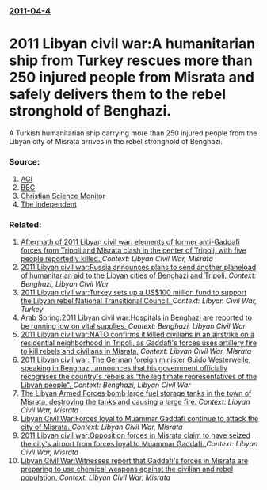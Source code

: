 ### [2011-04-4](/news/2011/04/4/index.md)

# 2011 Libyan civil war:A humanitarian ship from Turkey rescues more than 250 injured people from Misrata and safely delivers them to the rebel stronghold of Benghazi. 

A Turkish humanitarian ship carrying more than 250 injured people from the Libyan city of Misrata arrives in the rebel stronghold of Benghazi.


### Source:

1. [AGI](http://www.agi.it/english-version/world/elenco-notizie/201104041852-pol-ren1085-kuwait_to_recognize_libyan_government_in_benghazi)
2. [BBC](http://www.bbc.co.uk/news/world-africa-12953538)
3. [Christian Science Monitor](http://www.csmonitor.com/World/Middle-East/2011/0404/Italy-rejects-Qaddafi-recognizes-Libyan-rebel-government)
4. [The Independent](http://www.independent.co.uk/news/world/africa/libyan-foreign-minister-flies-to-greece-on-peace-mission-2261406.html)

### Related:

1. [Aftermath of 2011 Libyan civil war: elements of former anti-Gaddafi forces from Tripoli and Misrata clash in the center of Tripoli, with five people reportedly killed. ](/news/2012/01/3/aftermath-of-2011-libyan-civil-war-elements-of-former-anti-gaddafi-forces-from-tripoli-and-misrata-clash-in-the-center-of-tripoli-with-fiv.md) _Context: Libyan Civil War, Misrata_
2. [2011 Libyan civil war:Russia announces plans to send another planeload of humanitarian aid to the Libyan cities of Benghazi and Tripoli. ](/news/2011/07/7/2011-libyan-civil-war-prussia-announces-plans-to-send-another-planeload-of-humanitarian-aid-to-the-libyan-cities-of-benghazi-and-tripoli.md) _Context: Benghazi, Libyan Civil War_
3. [2011 Libyan civil war:Turkey sets up a US$100 million fund to support the Libyan rebel National Transitional  Council. ](/news/2011/06/9/2011-libyan-civil-war-pturkey-sets-up-a-us-100-million-fund-to-support-the-libyan-rebel-national-transitional-council.md) _Context: Libyan Civil War, Turkey_
4. [Arab Spring:2011 Libyan civil war:Hospitals in Benghazi are reported to be running low on vital supplies. ](/news/2011/06/28/arab-spring-p2011-libyan-civil-war-phospitals-in-benghazi-are-reported-to-be-running-low-on-vital-supplies.md) _Context: Benghazi, Libyan Civil War_
5. [2011 Libyan civil war:NATO confirms it killed civilians in an airstrike on a residential neighborhood in Tripoli, as Gaddafi's forces uses artillery fire to kill rebels and civilians in Misrata.](/news/2011/06/19/2011-libyan-civil-war-pnato-confirms-it-killed-civilians-in-an-airstrike-on-a-residential-neighborhood-in-tripoli-as-gaddafi-s-forces-uses.md) _Context: Libyan Civil War, Misrata_
6. [2011 Libyan civil war: The German foreign minister Guido Westerwelle, speaking in Benghazi, announces that his government officially recognises the country's rebels as "the legitimate representatives of the Libyan people". ](/news/2011/06/13/2011-libyan-civil-war-the-german-foreign-minister-guido-westerwelle-speaking-in-benghazi-announces-that-his-government-officially-recogni.md) _Context: Benghazi, Libyan Civil War_
7. [The Libyan Armed Forces bomb large fuel storage tanks in the town of Misrata, destroying the tanks and causing a large fire. ](/news/2011/05/7/the-libyan-armed-forces-bomb-large-fuel-storage-tanks-in-the-town-of-misrata-destroying-the-tanks-and-causing-a-large-fire.md) _Context: Libyan Civil War, Misrata_
8. [Libyan Civil War:Forces loyal to Muammar Gaddafi continue to attack the city of Misrata. ](/news/2011/05/2/libyan-civil-war-pforces-loyal-to-muammar-gaddafi-continue-to-attack-the-city-of-misrata.md) _Context: Libyan Civil War, Misrata_
9. [2011 Libyan civil war:Opposition forces in Misrata claim to have seized the city's airport from forces loyal to Muammar Gaddafi. ](/news/2011/05/11/2011-libyan-civil-war-popposition-forces-in-misrata-claim-to-have-seized-the-city-s-airport-from-forces-loyal-to-muammar-gaddafi.md) _Context: Libyan Civil War, Misrata_
10. [Libyan Civil War:Witnesses report that Gaddafi's forces in Misrata are preparing to use chemical weapons against the civilian and rebel population. ](/news/2011/05/1/libyan-civil-war-pwitnesses-report-that-gaddafi-s-forces-in-misrata-are-preparing-to-use-chemical-weapons-against-the-civilian-and-rebel-pop.md) _Context: Libyan Civil War, Misrata_
